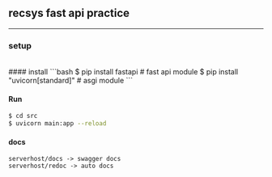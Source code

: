 ## recsys fast api practice
<hr>

### setup
<br>
#### install 
```bash
$ pip install fastapi # fast api module
$ pip install "uvicorn[standard]" # asgi module
```


#### Run 
```bash
$ cd src
$ uvicorn main:app --reload 
```

#### docs
```vim
serverhost/docs -> swagger docs
serverhost/redoc -> auto docs 
```



